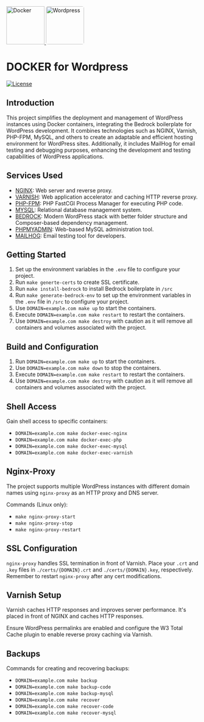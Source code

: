 <a href="https://www.docker.com/">
<img alt="Docker" src="https://www.docker.com/wp-content/uploads/2023/08/logo-guide-logos-1.svg" height="100">
</a>
<a href="https://pl.wordpress.org/">
<img alt="Wordpress" src="https://s.w.org/style/images/about/standard.png" height="100" style="border-radius: 5px;">
</a>

# DOCKER for Wordpress

[![License](https://img.shields.io/badge/License-MIT-blue)](#license)

## Introduction

This project simplifies the deployment and management of WordPress instances using Docker containers, integrating the
Bedrock boilerplate for WordPress development. It combines technologies such as NGINX, Varnish, PHP-FPM, MySQL, and
others to create an adaptable and efficient hosting environment for WordPress sites. Additionally, it includes MailHog
for email testing and debugging purposes, enhancing the development and testing capabilities of WordPress applications.

## Services Used

- [NGINX](https://www.nginx.com/): Web server and reverse proxy.
- [VARNISH](https://varnish-cache.org/): Web application accelerator and caching HTTP reverse proxy.
- [PHP-FPM](https://www.php.net/manual/en/install.fpm.php): PHP FastCGI Process Manager for executing PHP code.
- [MYSQL](https://www.mysql.com/): Relational database management system.
- [BEDROCK](https://roots.io/bedrock/): Modern WordPress stack with better folder structure and Composer-based
  dependency management.
- [PHPMYADMIN](https://www.phpmyadmin.net/): Web-based MySQL administration tool.
- [MAILHOG](https://github.com/mailhog/MailHog): Email testing tool for developers.

## Getting Started

1. Set up the environment variables in the `.env` file to configure your project.
2. Run `make generte-certs` to create SSL certificate.
3. Run `make install-bedrock` to install Bedrock boilerplate in `/src`
4. Run `make generate-bedrock-env` to set up the environment variables in the `.env` file in `/src` to configure your
   project.
5. Use `DOMAIN=example.com make up` to start the containers.
6. Execute `DOMAIN=example.com make restart` to restart the containers.
7. Use `DOMAIN=example.com make destroy` with caution as it will remove all containers and volumes associated with
   the project.

## Build and Configuration

1. Run `DOMAIN=example.com make up` to start the containers.
2. Use `DOMAIN=example.com make down` to stop the containers.
3. Execute `DOMAIN=example.com make restart` to restart the containers.
4. Use `DOMAIN=example.com make destroy` with caution as it will remove all containers and volumes associated with
   the project.

## Shell Access

Gain shell access to specific containers:

- `DOMAIN=example.com make docker-exec-nginx`
- `DOMAIN=example.com make docker-exec-php`
- `DOMAIN=example.com make docker-exec-mysql`
- `DOMAIN=example.com make docker-exec-varnish`

## Nginx-Proxy

The project supports multiple WordPress instances with different domain names using `nginx-proxy` as an HTTP proxy and
DNS server.

Commands (Linux only):

- `make nginx-proxy-start`
- `make nginx-proxy-stop`
- `make nginx-proxy-restart`

## SSL Configuration

`nginx-proxy` handles SSL termination in front of Varnish. Place your `.crt` and `.key` files in `./certs/{DOMAIN}.crt`
and `./certs/{DOMAIN}.key`, respectively. Remember to restart `nginx-proxy` after any cert modifications.

## Varnish Setup

Varnish caches HTTP responses and improves server performance. It's placed in front of NGINX and caches HTTP responses.

Ensure WordPress permalinks are enabled and configure the W3 Total Cache plugin to enable reverse proxy caching via
Varnish.

## Backups

Commands for creating and recovering backups:

- `DOMAIN=example.com make backup`
- `DOMAIN=example.com make backup-code`
- `DOMAIN=example.com make backup-mysql`
- `DOMAIN=example.com make recover`
- `DOMAIN=example.com make recover-code`
- `DOMAIN=example.com make recover-mysql`
